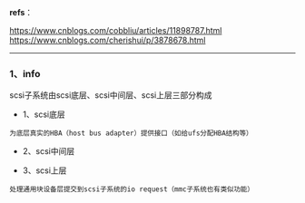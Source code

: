 **refs**：

https://www.cnblogs.com/cobbliu/articles/11898787.html
https://www.cnblogs.com/cherishui/p/3878678.html

---

### 1、info

scsi子系统由scsi底层、scsi中间层、scsi上层三部分构成

- 1、scsi底层

```
为底层真实的HBA（host bus adapter）提供接口（如给ufs分配HBA结构等）
```

- 2、scsi中间层

- 3、scsi上层  

```
处理通用块设备层提交到scsi子系统的io request（mmc子系统也有类似功能）
```